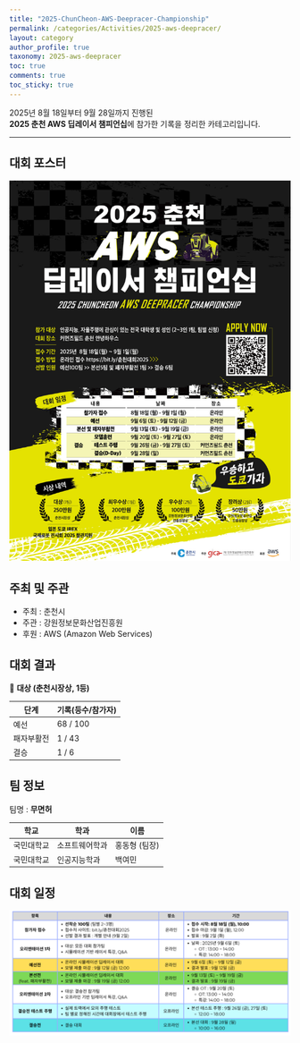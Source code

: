 ```yaml
---
title: "2025-ChunCheon-AWS-Deepracer-Championship"
permalink: /categories/Activities/2025-aws-deepracer/
layout: category
author_profile: true
taxonomy: 2025-aws-deepracer
toc: true
comments: true
toc_sticky: true
---
```


2025년 8월 18일부터 9월 28일까지 진행된<br> **2025 춘천 AWS 딥레이서 챔피언십**에 참가한 기록을 정리한 카테고리입니다. 

---

## 대회 포스터 
![대회포스터](/assets/images/2025aws_poster.png)


## 주최 및 주관
- 주최 : 춘천시
- 주관 : 강원정보문화산업진흥원
- 후원 : AWS (Amazon Web Services)
  

## 대회 결과
🥇 **대상 (춘천시장상, 1등)**

| 단계       | 기록(등수/참가자) |
|------------|------------------|
| 예선       | 68 / 100 |
| 패자부활전 | 1 / 43 |
| 결승       | 1 / 6 |


## 팀 정보
팀명 : **무면허**

| 학교       | 학과         | 이름   |
|------------|--------------|--------|
| 국민대학교 | 소프트웨어학과 | 홍동형 (팀장) |
| 국민대학교 | 인공지능학과  | 백여민 |


## 대회 일정
![대회일정표](/assets/images/2025aws_일정표.png)